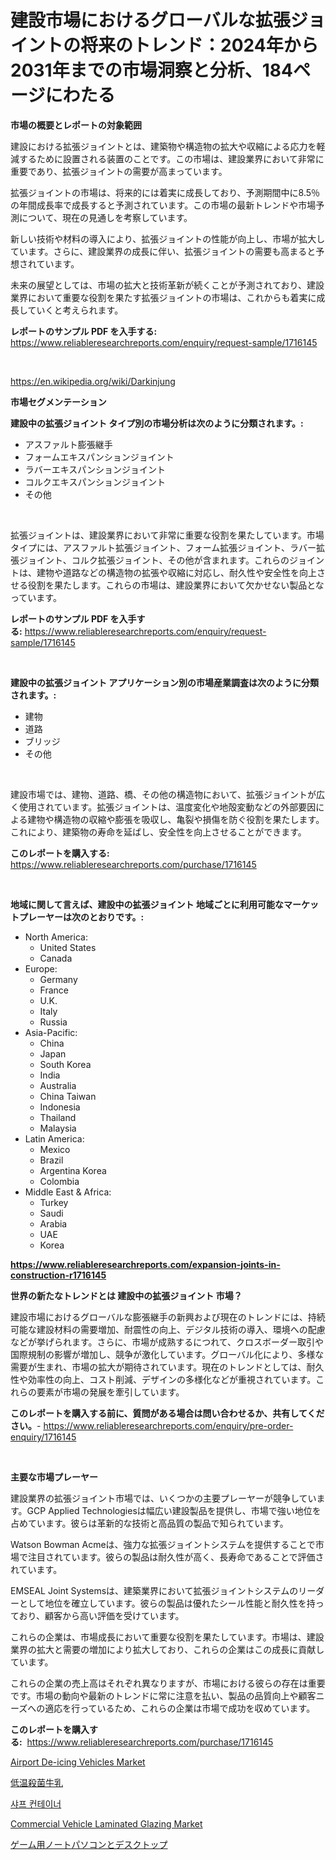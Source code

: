 <p><h1>建設市場におけるグローバルな拡張ジョイントの将来のトレンド：2024年から2031年までの市場洞察と分析、184ページにわたる</h1></p><p><strong>市場の概要とレポートの対象範囲</strong></p>
<p><p>建設における拡張ジョイントとは、建築物や構造物の拡大や収縮による応力を軽減するために設置される装置のことです。この市場は、建設業界において非常に重要であり、拡張ジョイントの需要が高まっています。</p><p>拡張ジョイントの市場は、将来的には着実に成長しており、予測期間中に8.5％の年間成長率で成長すると予測されています。この市場の最新トレンドや市場予測について、現在の見通しを考察しています。</p><p>新しい技術や材料の導入により、拡張ジョイントの性能が向上し、市場が拡大しています。さらに、建設業界の成長に伴い、拡張ジョイントの需要も高まると予想されています。</p><p>未来の展望としては、市場の拡大と技術革新が続くことが予測されており、建設業界において重要な役割を果たす拡張ジョイントの市場は、これからも着実に成長していくと考えられます。</p></p>
<p><strong>レポートのサンプル PDF を入手する:</strong> <a href="https://www.reliableresearchreports.com/enquiry/request-sample/1716145">https://www.reliableresearchreports.com/enquiry/request-sample/1716145</a></p>
<p>&nbsp;</p>
<p><a href="https://en.wikipedia.org/wiki/Darkinjung">https://en.wikipedia.org/wiki/Darkinjung</a></p>
<p><strong>市場セグメンテーション</strong></p>
<p><strong>建設中の拡張ジョイント タイプ別の市場分析は次のように分類されます。:</strong></p>
<p><ul><li>アスファルト膨張継手</li><li>フォームエキスパンションジョイント</li><li>ラバーエキスパンションジョイント</li><li>コルクエキスパンションジョイント</li><li>その他</li></ul></p>
<p>&nbsp;</p>
<p><p>拡張ジョイントは、建設業界において非常に重要な役割を果たしています。市場タイプには、アスファルト拡張ジョイント、フォーム拡張ジョイント、ラバー拡張ジョイント、コルク拡張ジョイント、その他が含まれます。これらのジョイントは、建物や道路などの構造物の拡張や収縮に対応し、耐久性や安全性を向上させる役割を果たします。これらの市場は、建設業界において欠かせない製品となっています。</p></p>
<p><strong>レポートのサンプル PDF を入手する:</strong>&nbsp;<a href="https://www.reliableresearchreports.com/enquiry/request-sample/1716145">https://www.reliableresearchreports.com/enquiry/request-sample/1716145</a></p>
<p>&nbsp;</p>
<p><strong> 建設中の拡張ジョイント アプリケーション別の市場産業調査は次のように分類されます。:</strong></p>
<p><ul><li>建物</li><li>道路</li><li>ブリッジ</li><li>その他</li></ul></p>
<p>&nbsp;</p>
<p><p>建設市場では、建物、道路、橋、その他の構造物において、拡張ジョイントが広く使用されています。拡張ジョイントは、温度変化や地殻変動などの外部要因による建物や構造物の収縮や膨張を吸収し、亀裂や損傷を防ぐ役割を果たします。これにより、建築物の寿命を延ばし、安全性を向上させることができます。</p></p>
<p><strong>このレポートを購入する:</strong>&nbsp; <a href="https://www.reliableresearchreports.com/purchase/1716145">https://www.reliableresearchreports.com/purchase/1716145</a></p>
<p>&nbsp;</p>
<p><strong>地域に関して言えば、建設中の拡張ジョイント 地域ごとに利用可能なマーケットプレーヤーは次のとおりです。:</strong></p>
<p><ul>
    <li>
        North America:
        <ul>
            <li>United States</li>
            <li>Canada</li>
        </ul>
    </li>
    <li>
        Europe:
        <ul>
            <li>Germany</li>
            <li>France</li>
            <li>U.K.</li>
            <li>Italy</li>
            <li>Russia</li>
        </ul>
    </li>
    <li>
        Asia-Pacific:
        <ul>
            <li>China</li>
            <li>Japan</li>
            <li>South Korea</li>
            <li>India</li>
            <li>Australia</li>
            <li>China Taiwan</li>
            <li>Indonesia</li>
            <li>Thailand</li>
            <li>Malaysia</li>
        </ul>
    </li>
    <li>
        Latin America:
        <ul>
            <li>Mexico</li>
            <li>Brazil</li>
            <li>Argentina Korea</li>
            <li>Colombia</li>
        </ul>
    </li>
    <li>
        Middle East & Africa:
        <ul>
            <li>Turkey</li>
            <li>Saudi</li>
            <li>Arabia</li>
            <li>UAE</li>
            <li>Korea</li>
        </ul>
    </li>
    </ul></p>
<p><strong><a href="https://www.reliableresearchreports.com/expansion-joints-in-construction-r1716145">https://www.reliableresearchreports.com/expansion-joints-in-construction-r1716145</a></strong>&nbsp;</p>
<p><strong>世界の新たなトレンドとは 建設中の拡張ジョイント 市場？</strong></p>
<p><p>建設市場におけるグローバルな膨張継手の新興および現在のトレンドには、持続可能な建設材料の需要増加、耐震性の向上、デジタル技術の導入、環境への配慮などが挙げられます。さらに、市場が成熟するにつれて、クロスボーダー取引や国際規制の影響が増加し、競争が激化しています。グローバル化により、多様な需要が生まれ、市場の拡大が期待されています。現在のトレンドとしては、耐久性や効率性の向上、コスト削減、デザインの多様化などが重視されています。これらの要素が市場の発展を牽引しています。</p></p>
<p><strong>このレポートを購入する前に、質問がある場合は問い合わせるか、共有してください。</strong>- <a href="https://www.reliableresearchreports.com/enquiry/pre-order-enquiry/1716145">https://www.reliableresearchreports.com/enquiry/pre-order-enquiry/1716145</a></p>
<p>&nbsp;</p>
<p><strong>主要な市場プレーヤー</strong></p>
<p><p>建設業界の拡張ジョイント市場では、いくつかの主要プレーヤーが競争しています。GCP Applied Technologiesは幅広い建設製品を提供し、市場で強い地位を占めています。彼らは革新的な技術と高品質の製品で知られています。</p><p>Watson Bowman Acmeは、強力な拡張ジョイントシステムを提供することで市場で注目されています。彼らの製品は耐久性が高く、長寿命であることで評価されています。</p><p>EMSEAL Joint Systemsは、建築業界において拡張ジョイントシステムのリーダーとして地位を確立しています。彼らの製品は優れたシール性能と耐久性を持っており、顧客から高い評価を受けています。</p><p>これらの企業は、市場成長において重要な役割を果たしています。市場は、建設業界の拡大と需要の増加により拡大しており、これらの企業はこの成長に貢献しています。</p><p>これらの企業の売上高はそれぞれ異なりますが、市場における彼らの存在は重要です。市場の動向や最新のトレンドに常に注意を払い、製品の品質向上や顧客ニーズへの適応を行っているため、これらの企業は市場で成功を収めています。</p></p>
<p><strong>このレポートを購入する:</strong>&nbsp;&nbsp;<a href="https://www.reliableresearchreports.com/purchase/1716145">https://www.reliableresearchreports.com/purchase/1716145</a></p>
<p><p><a href="https://github.com/JordyBecker/Market-Research-Report-List-1/blob/main/airport-de-icing-vehicles-market.md">Airport De-icing Vehicles Market</a></p><p><a href="https://github.com/DanykaKilback/Market-Research-Report-List-2/blob/main/980710611815.md">低温殺菌牛乳</a></p><p><a href="https://github.com/LuckeyCorbin/Market-Research-Report-List-1/blob/main/330593017637.md">샤프 컨테이너</a></p><p><a href="https://github.com/sydneyHley85/Market-Research-Report-List-1/blob/main/commercial-vehicle-laminated-glazing-market.md">Commercial Vehicle Laminated Glazing Market</a></p><p><a href="https://github.com/RandallRunte2023/Market-Research-Report-List-2/blob/main/967374811814.md">ゲーム用ノートパソコンとデスクトップ</a></p></p>